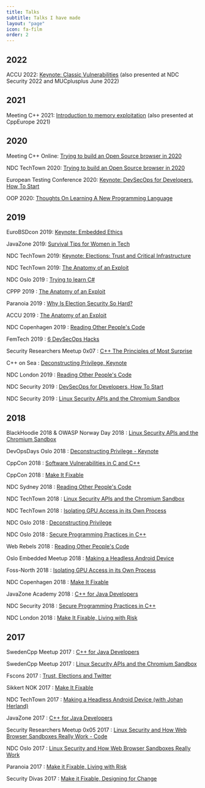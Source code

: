 ```yaml
---
title: Talks
subtitle: Talks I have made
layout: "page"
icon: fa-film
order: 2
---
```


## 2022

ACCU 2022: [Keynote: Classic Vulnerabilities](/2022/03/12/accu_classic_vulnerabilities.html) (also presented at NDC Security 2022 and MUCplusplus June 2022)

## 2021

Meeting C++ 2021: [Introduction to memory exploitation]() (also presented at CppEurope 2021)

## 2020

Meeting C++ Online: [Trying to build an Open Source browser in 2020](/2020/09/24/trying_to_build_an_open_source_browser_in_2020.html)

NDC TechTown 2020: [Trying to build an Open Source browser in 2020](/2020/09/03/trying_to_build_an_open_source_browser_in_2020.html)

European Testing Conference 2020: [Keynote: DevSecOps for Developers, How To Start](/2020/02/07/devsecops_for_developers_how_to_start.html)

OOP 2020: [Thoughts On Learning A New Programming Language](/2020/02/05/thoughts_on_learning_a_new_programming_language.html)

## 2019

EuroBSDcon 2019: [Keynote: Embedded Ethics](/2019/09/21/embedded_ethics.html)

JavaZone 2019: [Survival Tips for Women in Tech](/2019/09/12/survival_tips_for_women_in_tech.html)

NDC TechTown 2019: [Keynote: Elections: Trust and Critical Infrastructure](/2019/09/04/keynote_elections_trust_and_critical_infrastructure.html)

NDC TechTown 2019: [The Anatomy of an Exploit](/2019/09/05/the_anatomy_of_an_exploit.html)

NDC Oslo 2019 : [Trying to learn C#](/2019/06/21/trying_to_learn_c_sharp.html)

CPPP 2019 : [The Anatomy of an Exploit](/2019/06/15/the_anatomy_of_an_exploit.html)

Paranoia 2019 : [Why Is Election Security So Hard?](/2019/05/21/why_is_election_security_so_hard.html)

ACCU 2019 : [The Anatomy of an Exploit](/2019/04/10/the_anatomy_of_an_exploit.html)

NDC Copenhagen 2019 : [Reading Other People's Code](/2019/03/29/reading_other_peoples_code.html)

FemTech 2019 : [6 DevSecOps Hacks](/2019/03/27/6_devsecops_hacks.html)

Security Researchers Meetup 0x07 : [C++ The Principles of Most Surprise](/2019/02/25/cpp_the_principles_of_most_surprise.html)

C++ on Sea : [Deconstructing Privilege, Keynote](/2019/02/04/keynote_deconstructing_privilege.html)

NDC London 2019 : [Reading Other People's Code](/2019/01/30/reading_other_peoples_code.html)

NDC Security 2019 : [DevSecOps for Developers, How To Start](/2019/01/25/devsecops_for_developers.html)

NDC Security 2019 : [Linux Security APIs and the Chromium Sandbox](/2019/01/25/linux_security_in_the_chromium_sandbox.html)

## 2018

BlackHoodie 2018 & OWASP Norway Day 2018 : [Linux Security APIs and the Chromium Sandbox](/2018/11/20/linux_security_in_the_chromium_sandbox.html)

DevOpsDays Oslo 2018 : [Deconstructing Privilege - Keynote](/2018/10/29/deconstructing_privilege.html)

CppCon 2018 : [Software Vulnerabilities in C and C++](/2018/09/26/software-vulnerabilities-in-c-and-cpp.html)

CppCon 2018 : [Make It Fixable](/2018/09/25/make_it_fixable.html)

NDC Sydney 2018 : [Reading Other People's Code](/2018/09/19/reading_other_peoples_code.html)

NDC TechTown 2018 : [Linux Security APIs and the Chromium Sandbox](/2018/08/30/linux_security_in_the_chromium_sandbox.html)

NDC TechTown 2018 : [Isolating GPU Access in its Own Process](/2018/08/30/isolating_gpu_access.html)

NDC Oslo 2018 : [Deconstructing Privilege](/2018/06/15/deconstructing_privilege.html)

NDC Oslo 2018 : [Secure Programming Practices in C++](/2018/06/14/secure_programming_practices.html)

Web Rebels 2018 : [Reading Other People's Code](/2018/06/04/reading_other_peoples_code.html)

Oslo Embedded Meetup 2018 : [Making a Headless Android Device](/2018/05/07/headless_android_device.html)

Foss-North 2018 : [Isolating GPU Access in its Own Process](/2018/04/23/isolating_gpu_access.html)

NDC Copenhagen 2018 : [Make It Fixable](/2018/03/16/make_it_fixable.html)

JavaZone Academy 2018 : [C++ for Java Developers](/2018/02/06/cpp_for_java_devs.html)

NDC Security 2018 : [Secure Programming Practices in C++](/2018/01/24/secure_programming_cpp.html)

NDC London 2018 : [Make It Fixable, Living with Risk](/2018/01/19/living_with_risk.html)

## 2017

SwedenCpp Meetup 2017 : [C++ for Java Developers](/2017/11/16/cpp_for_java_devs.html)

SwedenCpp Meetup 2017 : [Linux Security APIs and the Chromium Sandbox](/2017/11/16/linux_browser_sandboxes.html)

Fscons 2017 : [Trust, Elections and Twitter](/2017/11/05/trust_elections_and_twitter.html)

Sikkert NOK 2017 : [Make It Fixable](/2017/10/26/make_it_fixable.html)

NDC TechTown 2017 : [Making a Headless Android Device (with Johan Herland)](/2017/10/23/headless_android_device.html)

JavaZone 2017 : [C++ for Java Developers](/2017/09/13/cpp_for_java_devs.html)

Security Researchers Meetup 0x05 2017 : [Linux Security and How Web Browser Sandboxes Really Work - Code](/2017/06/19/linux_security_sandboxes.html)

NDC Oslo 2017 : [Linux Security and How Web Browser Sandboxes Really Work](/2017/06/15/linux_browser_sandboxes.html)

Paranoia 2017 : [Make it Fixable, Living with Risk](/2017/05/10/living_with_risk.html)

Security Divas 2017 : [Make it Fixable, Designing for Change](/2017/01/26/designing_for_change.html)